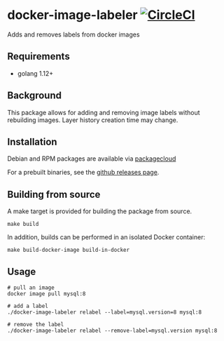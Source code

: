 # docker-image-labeler [![CircleCI](https://circleci.com/gh/dokku/docker-image-labeler.svg?style=svg)](https://circleci.com/gh/dokku/docker-image-labeler)

Adds and removes labels from docker images

## Requirements

- golang 1.12+

## Background

This package allows for adding and removing image labels without rebuilding images. Layer history creation time may change.

## Installation

Debian and RPM packages are available via [packagecloud](https://packagecloud.io/dokku/dokku)

For a prebuilt binaries, see the [github releases page](https://github.com/dokku/docker-image-labeler/releases).

## Building from source

A make target is provided for building the package from source.

```shell
make build
```

In addition, builds can be performed in an isolated Docker container:

```shell
make build-docker-image build-in-docker
```

## Usage

```shell
# pull an image
docker image pull mysql:8

# add a label
./docker-image-labeler relabel --label=mysql.version=8 mysql:8

# remove the label
./docker-image-labeler relabel --remove-label=mysql.version mysql:8
```
